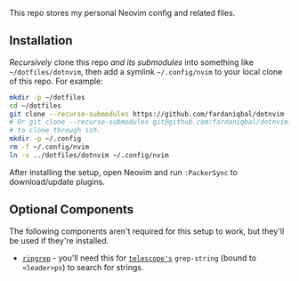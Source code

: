 This repo stores my personal Neovim config and related files.

## Installation

_Recursively_ clone this repo _and its submodules_ into something like
`~/dotfiles/dotnvim`, then add a symlink `~/.config/nvim` to your local
clone of this repo.  For example:

```bash
mkdir -p ~/dotfiles
cd ~/dotfiles
git clone --recurse-submodules https://github.com/fardaniqbal/dotnvim
# Or git clone --recurse-submodules git@github.com:fardaniqbal/dotnvim.git
# to clone through ssh.
mkdir -p ~/.config
rm -f ~/.config/nvim
ln -s ../dotfiles/dotnvim ~/.config/nvim
```

After installing the setup, open Neovim and run `:PackerSync` to
download/update plugins.

## Optional Components

The following components aren't required for this setup to work, but
they'll be used if they're installed.

* [`ripgrep`](https://github.com/BurntSushi/ripgrep) - you'll need this for
  [`telescope's`](https://github.com/nvim-telescope/telescope.nvim)
  `grep-string` (bound to `<leader>ps`) to search for strings.
